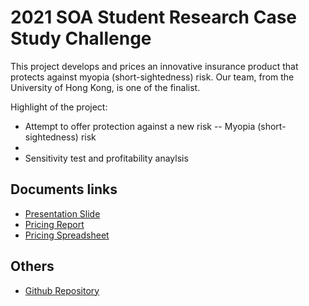 # 2021 SOA Student Research Case Study Challenge

This project develops and prices an innovative insurance product that protects against myopia (short-sightedness) risk.
Our team, from the University of Hong Kong, is one of the finalist.

Highlight of the project:
- Attempt to offer protection against a new risk -- Myopia (short-sightedness) risk
- 
- Sensitivity test and profitability anaylsis


## Documents links

- [Presentation Slide](https://actuarialcat.github.io/SOA_Case_2021/HKU%20Actuarial%20Solutions_PPT.pdf)
- [Pricing Report](https://actuarialcat.github.io/SOA_Case_2021/HKU%20Actuarial%20Solutions_NEW%20WORLD%20Parametric%20Insurance%20Report.pdf)
- [Pricing Spreadsheet](https://actuarialcat.github.io/SOA_Case_2021/HKU%20Actuarial%20Solution%20Pricing%20Spreadsheet.xlsm)


## Others

- [Github Repository](https://github.com/actuarialcat/SOA_Case_2021)

